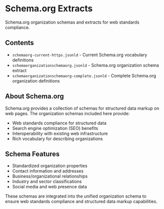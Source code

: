 # Schema.org Extracts

Schema.org organization schemas and extracts for web standards compliance.

## Contents

- `schemaorg-current-https.jsonld` - Current Schema.org vocabulary definitions
- `schemaorganizationschemaorg.jsonld` - Schema.org organization schema extract
- `schemaorganizationschemaorg-complete.jsonld` - Complete Schema.org organization definitions

## About Schema.org

Schema.org provides a collection of schemas for structured data markup on web pages. The organization schemas included here provide:

- Web standards compliance for structured data
- Search engine optimization (SEO) benefits
- Interoperability with existing web infrastructure
- Rich vocabulary for describing organizations

## Schema Features

- Standardized organization properties
- Contact information and addresses
- Business/organizational relationships
- Industry and sector classifications
- Social media and web presence data

These schemas are integrated into the unified organization schema to ensure web standards compliance and structured data markup capabilities.